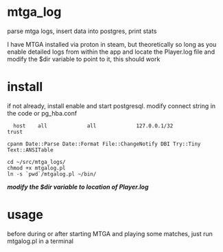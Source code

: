 # mtga_log
parse mtga logs, insert data into postgres, print stats

I have MTGA installed via proton in steam, but theoretically so long as you enable detailed logs from within the app
and locate the Player.log file and modify the $dir variable to point to it, this should work

# install

  if not already, install enable and start postgresql.
  modify connect string in the code or pg_hba.conf
```...
  host    all             all             127.0.0.1/32            trust
```

```
cpanm Date::Parse Date::Format File::ChangeNotify DBI Try::Tiny Text::ANSITable
```

```
cd ~/src/mtga_logs/
chmod +x mtgalog.pl
ln -s `pwd`/mtgalog.pl ~/bin/
```

  ****modify* the $dir variable to location of Player.log***

# usage
 
  before during or after starting MTGA and playing some matches, just run mtgalog.pl in a terminal

